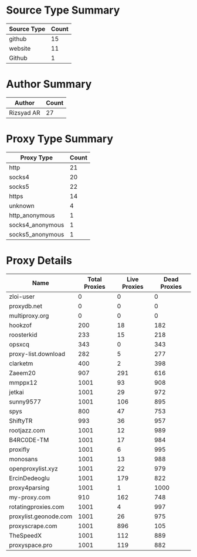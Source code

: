 # Source Type Summary

| Source Type | Count |
|-------------|-------|
| github | 15 |
| website | 11 |
| Github | 1 |


# Author Summary

| Author | Count |
|--------|-------|
| Rizsyad AR | 27 |


# Proxy Type Summary

| Proxy Type | Count |
|------------|-------|
| http | 21 |
| socks4 | 20 |
| socks5 | 22 |
| https | 14 |
| unknown | 4 |
| http_anonymous | 1 |
| socks4_anonymous | 1 |
| socks5_anonymous | 1 |


# Proxy Details

| Name | Total Proxies | Live Proxies | Dead Proxies |
|------|---------------|--------------|---------------|
| zloi-user | 0 | 0 | 0 |
| proxydb.net | 0 | 0 | 0 |
| multiproxy.org | 0 | 0 | 0 |
| hookzof | 200 | 18 | 182 |
| roosterkid | 233 | 15 | 218 |
| opsxcq | 343 | 0 | 343 |
| proxy-list.download | 282 | 5 | 277 |
| clarketm | 400 | 2 | 398 |
| Zaeem20 | 907 | 291 | 616 |
| mmppx12 | 1001 | 93 | 908 |
| jetkai | 1001 | 29 | 972 |
| sunny9577 | 1001 | 106 | 895 |
| spys | 800 | 47 | 753 |
| ShiftyTR | 993 | 36 | 957 |
| rootjazz.com | 1001 | 12 | 989 |
| B4RC0DE-TM | 1001 | 17 | 984 |
| proxifly | 1001 | 6 | 995 |
| monosans | 1001 | 13 | 988 |
| openproxylist.xyz | 1001 | 22 | 979 |
| ErcinDedeoglu | 1001 | 179 | 822 |
| proxy4parsing | 1001 | 1 | 1000 |
| my-proxy.com | 910 | 162 | 748 |
| rotatingproxies.com | 1001 | 4 | 997 |
| proxylist.geonode.com | 1001 | 26 | 975 |
| proxyscrape.com | 1001 | 896 | 105 |
| TheSpeedX | 1001 | 112 | 889 |
| proxyspace.pro | 1001 | 119 | 882 |
